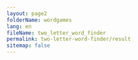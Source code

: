 ```yaml
---
layout: page2
folderName: wordgames
lang: en
fileName: two_letter_word_finder
permalink: two-letter-word-finder/result
sitemap: false
---
```

